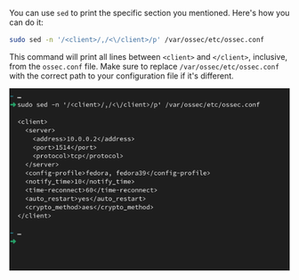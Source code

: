 You can use `sed` to print the specific section you mentioned. Here's how you can do it:

```bash
sudo sed -n '/<client>/,/<\/client>/p' /var/ossec/etc/ossec.conf
```

This command will print all lines between `<client>` and `</client>`, inclusive, from the `ossec.conf` file. Make sure to replace `/var/ossec/etc/ossec.conf` with the correct path to your configuration file if it's different.

![Demo Image](assets/sed.png)
